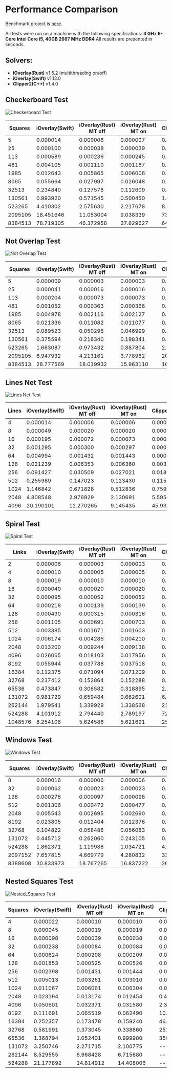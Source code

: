 # Performance Comparison

Benchmark project is [here](https://github.com/iShape-Rust/iOverlayPerformance).

All tests were run on a machine with the following specifications:
**3 GHz 6-Core Intel Core i5, 40GB 2667 MHz DDR4**
All results are presented in seconds.

## Solvers:

- **iOverlay(Rust)** v1.5.2 (multithreading on/off)
- **iOverlay(Swift)**  v1.13.0
- **Clipper2(C++)**  v1.4.0


## Checkerboard Test

![Checkerboard Test](test_0.svg)

| Squares | iOverlay(Swift) | iOverlay(Rust) MT off   | iOverlay(Rust) MT on   | Clipper2(C++)    |
|---------|-----------------|-------------------------|------------------------|------------------|
| 5       | 0.000014        | 0.000006                | 0.000007               | 0.000007         |
| 25      | 0.000100        | 0.000038                | 0.000039               | 0.000038         |
| 113     | 0.000589        | 0.000236                | 0.000245               | 0.000208         |
| 481     | 0.004105        | 0.001110                | 0.001167               | 0.001017         |
| 1985    | 0.012643        | 0.005865                | 0.006006               | 0.005182         |
| 8065    | 0.055664        | 0.027997                | 0.026048               | 0.024013         |
| 32513   | 0.234840        | 0.127578                | 0.112609               | 0.154054         |
| 130561  | 0.993920        | 0.571545                | 0.500450               | 1.067439         |
| 523265  | 4.410302        | 2.575630                | 2.217678               | 8.346041         |
| 2095105 | 18.451646       | 11.053004               | 9.038339               | 73.312335        |
| 8384513 | 78.719305       | 46.372958               | 37.829627              | 644.337867       |


## Not Overlap Test

![Not Overlap Test](test_1.svg)

| Squares | iOverlay(Swift) | iOverlay(Rust) MT off   | iOverlay(Rust) MT on   | Clipper2(C++)   |
|---------|-----------------|-------------------------|------------------------|-----------------|
| 5       | 0.000009        | 0.000003                | 0.000003               | 0.000005        |
| 25      | 0.000041        | 0.000016                | 0.000016               | 0.000021        |
| 113     | 0.000204        | 0.000073                | 0.000073               | 0.000097        |
| 481     | 0.001052        | 0.000363                | 0.000366               | 0.000457        |
| 1985    | 0.004978        | 0.002116                | 0.002127               | 0.002114        |
| 8065    | 0.021336        | 0.011082                | 0.011077               | 0.010783        |
| 32513   | 0.089523        | 0.050298                | 0.046999               | 0.056281        |
| 130561  | 0.375594        | 0.216340                | 0.198341               | 0.369146        |
| 523265  | 1.663087        | 0.973432                | 0.887804               | 2.695334        |
| 2095105 | 6.947932        | 4.213161                | 3.778962               | 20.665812       |
| 8384513 | 28.777569       | 18.019932               | 15.963110              | 167.966801      |


## Lines Net Test

![Lines Net Test](test_2.svg)

| Lines   | iOverlay(Swift) | iOverlay(Rust) MT off   | iOverlay(Rust) MT on   | Clipper2(C++)   |
|---------|-----------------|-------------------------|------------------------|-----------------|
| 4       | 0.000014        | 0.000006                | 0.000006               | 0.000004        |
| 8       | 0.000049        | 0.000020                | 0.000020               | 0.000012        |
| 16      | 0.000195        | 0.000072                | 0.000073               | 0.000043        |
| 32      | 0.001295        | 0.000300                | 0.000297               | 0.000176        |
| 64      | 0.004994        | 0.001432                | 0.001443               | 0.000749        |
| 128     | 0.021239        | 0.006353                | 0.006360               | 0.003441        |
| 256     | 0.091427        | 0.030509                | 0.027021               | 0.018417        |
| 512     | 0.255989        | 0.147023                | 0.123430               | 0.115229        |
| 1024    | 1.146842        | 0.671828                | 0.512836               | 0.759640        |
| 2048    | 4.808548        | 2.976929                | 2.130691               | 5.595165        |
| 4096    | 20.190101       | 12.270265               | 9.145435               | 45.934461       |


## Spiral Test

![Spiral Test](test_3.svg)

| Links   | iOverlay(Swift) | iOverlay(Rust) MT off   | iOverlay(Rust) MT on   | Clipper2(C++)   |
|---------|-----------------|-------------------------|------------------------|-----------------|
| 2       | 0.000006        | 0.000003                | 0.000003               | 0.000002        |
| 4       | 0.000010        | 0.000005                | 0.000005               | 0.000004        |
| 8       | 0.000019        | 0.000010                | 0.000010               | 0.000007        |
| 16      | 0.000040        | 0.000020                | 0.000020               | 0.000014        |
| 32      | 0.000095        | 0.000052                | 0.000052               | 0.000031        |
| 64      | 0.000218        | 0.000139                | 0.000139               | 0.000083        |
| 128     | 0.000490        | 0.000315                | 0.000316               | 0.000202        |
| 256     | 0.001105        | 0.000691                | 0.000703               | 0.000476        |
| 512     | 0.003385        | 0.001671                | 0.001603               | 0.001195        |
| 1024    | 0.006174        | 0.004286                | 0.004210               | 0.002941        |
| 2048    | 0.013200        | 0.009244                | 0.009138               | 0.007578        |
| 4096    | 0.026065        | 0.018103                | 0.017956               | 0.020287        |
| 8192    | 0.055944        | 0.037788                | 0.037518               | 0.054647        |
| 16384   | 0.112375        | 0.071094                | 0.071209               | 0.181050        |
| 32768   | 0.237412        | 0.152864                | 0.152288               | 0.606854        |
| 65536   | 0.473847        | 0.306582                | 0.318895               | 2.013809        |
| 131072  | 0.981729        | 0.659484                | 0.662601               | 6.547658        |
| 262144  | 1.979541        | 1.339929                | 1.338568               | 21.171540       |
| 524288  | 4.101912        | 2.794440                | 2.789197               | 72.147615       |
| 1048576 | 8.254108        | 5.624586                | 5.621691               | 259.866180      |

## Windows Test

![Windows Test](test_4.svg)

| Squares | iOverlay(Swift) | iOverlay(Rust) MT off   | iOverlay(Rust) MT on   | Clipper2(C++) |
|---------|-----------------|-------------------------|------------------------|---------------|
| 8       | 0.000016        | 0.000006                | 0.000006               | 0.000008      |
| 32      | 0.000062        | 0.000023                | 0.000023               | 0.000028      |
| 128     | 0.000276        | 0.000097                | 0.000098               | 0.000112      |
| 512     | 0.001306        | 0.000472                | 0.000477               | 0.000507      |
| 2048    | 0.005543        | 0.002695                | 0.002690               | 0.002454      |
| 8192    | 0.023805        | 0.012404                | 0.012376               | 0.012364      |
| 32768   | 0.104822        | 0.058486                | 0.056083               | 0.076850      |
| 131072  | 0.445712        | 0.262060                | 0.243105               | 0.568316      |
| 524288  | 1.862371        | 1.119988                | 1.034721               | 4.142673      |
| 2097152 | 7.657815        | 4.669779                | 4.280832               | 33.165570     |
| 8388608 | 30.833973       | 18.767265               | 16.837222              | 265.387333    |

## Nested Squares Test

![Nested_Squares Test](test_5.svg)

| Squares  | iOverlay(Swift) | iOverlay(Rust) MT off | iOverlay(Rust) MT on | Clipper2(C++) |
|----------|-----------------|-----------------------|----------------------|---------------|
| 4        | 0.000022        | 0.000010              | 0.000010             | 0.000012      |
| 8        | 0.000045        | 0.000019              | 0.000019             | 0.000023      |
| 16       | 0.000098        | 0.000039              | 0.000038             | 0.000050      |
| 32       | 0.000238        | 0.000084              | 0.000084             | 0.000118      |
| 64       | 0.000624        | 0.000208              | 0.000209             | 0.000291      |
| 128      | 0.001853        | 0.000525              | 0.000526             | 0.000806      |
| 256      | 0.002398        | 0.001431              | 0.001444             | 0.003415      |
| 512      | 0.005013        | 0.003261              | 0.003010             | 0.015989      |
| 1024     | 0.011067        | 0.006061              | 0.006304             | 0.081267      |
| 2048     | 0.023194        | 0.013174              | 0.012454             | 0.461883      |
| 4096     | 0.050601        | 0.032371              | 0.031580             | 2.347209      |
| 8192     | 0.111691        | 0.065519              | 0.062490             | 10.612424     |
| 16384    | 0.252357        | 0.173478              | 0.159240             | 46.205474     |
| 32768    | 0.581991        | 0.373045              | 0.338860             | 251.260857    |
| 65536    | 1.368794        | 1.052401              | 0.999980             | 3502.233611   |
| 131072   | 3.250746        | 2.271715              | 2.100775             | ----          |
| 262144   | 8.529555        | 6.968428              | 6.715680             | ----          |
| 524288   | 21.177892       | 14.814912             | 14.408006            | ----          |